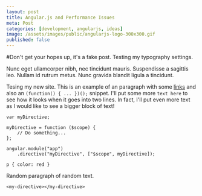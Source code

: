 ```yaml
---
layout: post
title: Angular.js and Performance Issues
meta: Post
categories: [development, angularjs, ideas]
image: /assets/images/public/angularjs-logo-300x300.gif
published: false
---
```


#Don't get your hopes up, it's a fake post. Testing my typography settings.

<p class="type--big">Nunc eget ullamcorper nibh, nec tincidunt mauris. Suspendisse a sagittis leo. Nullam id rutrum
metus. Nunc gravida blandit ligula a tincidunt.</p>

Tesing my new site. This is an example of an paragraph with some [links](#) and also an <code class="language-javascript">(function() { ... })();</code> snippet. I'll put
some more `text here` to see how it looks when it goes into two lines. In fact, I'll put even more text as I would like to
see a bigger block of text!

<pre><code class="language-javascript">var myDirective;

myDirective = function ($scope) {
    // Do something...
};

angular.module("app")
    .directive("myDirective", ["$scope", myDirective]);
</code></pre>

<pre><code class="language-css">p { color: red }</code></pre>

Random paragraph of random text.

<pre><code class="language-markup">&lt;my-directive&gt;&lt;/my-directive&gt;</code></pre>